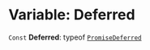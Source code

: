 # Variable: Deferred

`Const` **Deferred**: typeof [`PromiseDeferred`](/auto-docs/free-layout-editor/classes/PromiseDeferred.md)
